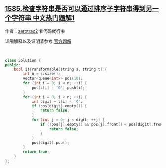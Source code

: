 ## [1585.检查字符串是否可以通过排序子字符串得到另一个字符串 中文热门题解1](https://leetcode.cn/problems/check-if-string-is-transformable-with-substring-sort-operations/solutions/100000/20-xing-jian-dan-zuo-fa-by-zerotrac2)

作者：[zerotrac2](https://leetcode.cn/u/zerotrac2)
看代码就行啦

详细解释以及证明请参考 [官方题解](https://leetcode-cn.com/problems/check-if-string-is-transformable-with-substring-sort-operations/solution/jian-cha-zi-fu-chuan-shi-fou-ke-yi-tong-guo-pai-2/)

<br/>

```C++ [sol1-C++]
class Solution {
public:
    bool isTransformable(string s, string t) {
        int n = s.size();
        vector<queue<int>> pos(10);
        for (int i = 0; i < n; ++i) {
            pos[s[i] - '0'].push(i);
        }
        for (int i = 0; i < n; ++i) {
            int digit = t[i] - '0';
            if (pos[digit].empty()) {
                return false;
            }
            for (int j = 0; j < digit; ++j) {
                if (!pos[j].empty() && pos[j].front() < pos[digit].front()) {
                    return false;
                }
            }
            pos[digit].pop();
        }
        return true;
    }
};
```